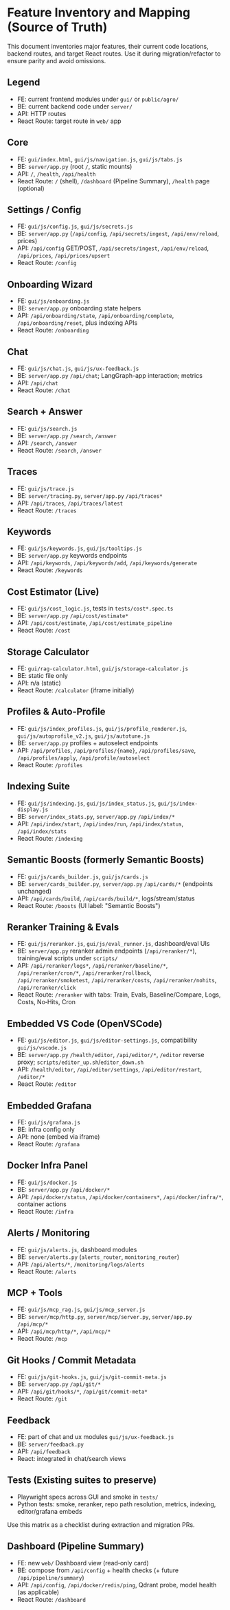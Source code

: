 # Feature Inventory and Mapping (Source of Truth)

This document inventories major features, their current code locations, backend routes, and target React routes. Use it during migration/refactor to ensure parity and avoid omissions.

## Legend
- FE: current frontend modules under `gui/` or `public/agro/`
- BE: current backend code under `server/`
- API: HTTP routes
- React Route: target route in `web/` app

## Core
- FE: `gui/index.html`, `gui/js/navigation.js`, `gui/js/tabs.js`
- BE: `server/app.py` (root `/`, static mounts)
- API: `/`, `/health`, `/api/health`
- React Route: `/` (shell), `/dashboard` (Pipeline Summary), `/health` page (optional)

## Settings / Config
- FE: `gui/js/config.js`, `gui/js/secrets.js`
- BE: `server/app.py` (`/api/config`, `/api/secrets/ingest`, `/api/env/reload`, prices)
- API: `/api/config` GET/POST, `/api/secrets/ingest`, `/api/env/reload`, `/api/prices`, `/api/prices/upsert`
- React Route: `/config`

## Onboarding Wizard
- FE: `gui/js/onboarding.js`
- BE: `server/app.py` onboarding state helpers
- API: `/api/onboarding/state`, `/api/onboarding/complete`, `/api/onboarding/reset`, plus indexing APIs
- React Route: `/onboarding`

## Chat
- FE: `gui/js/chat.js`, `gui/js/ux-feedback.js`
- BE: `server/app.py` `/api/chat`; LangGraph-app interaction; metrics
- API: `/api/chat`
- React Route: `/chat`

## Search + Answer
- FE: `gui/js/search.js`
- BE: `server/app.py` `/search`, `/answer`
- API: `/search`, `/answer`
- React Route: `/search`, `/answer`

## Traces
- FE: `gui/js/trace.js`
- BE: `server/tracing.py`, `server/app.py` `/api/traces*`
- API: `/api/traces`, `/api/traces/latest`
- React Route: `/traces`

## Keywords
- FE: `gui/js/keywords.js`, `gui/js/tooltips.js`
- BE: `server/app.py` keywords endpoints
- API: `/api/keywords`, `/api/keywords/add`, `/api/keywords/generate`
- React Route: `/keywords`

## Cost Estimator (Live)
- FE: `gui/js/cost_logic.js`, tests in `tests/cost*.spec.ts`
- BE: `server/app.py` `/api/cost/estimate*`
- API: `/api/cost/estimate`, `/api/cost/estimate_pipeline`
- React Route: `/cost`

## Storage Calculator
- FE: `gui/rag-calculator.html`, `gui/js/storage-calculator.js`
- BE: static file only
- API: n/a (static)
- React Route: `/calculator` (iframe initially)

## Profiles & Auto-Profile
- FE: `gui/js/index_profiles.js`, `gui/js/profile_renderer.js`, `gui/js/autoprofile_v2.js`, `gui/js/autotune.js`
- BE: `server/app.py` profiles + autoselect endpoints
- API: `/api/profiles`, `/api/profiles/{name}`, `/api/profiles/save`, `/api/profiles/apply`, `/api/profile/autoselect`
- React Route: `/profiles`

## Indexing Suite
- FE: `gui/js/indexing.js`, `gui/js/index_status.js`, `gui/js/index-display.js`
- BE: `server/index_stats.py`, `server/app.py` `/api/index/*`
- API: `/api/index/start`, `/api/index/run`, `/api/index/status`, `/api/index/stats`
- React Route: `/indexing`

## Semantic Boosts (formerly Semantic Boosts)
- FE: `gui/js/cards_builder.js`, `gui/js/cards.js`
- BE: `server/cards_builder.py`, `server/app.py` `/api/cards/*` (endpoints unchanged)
- API: `/api/cards/build`, `/api/cards/build/*`, logs/stream/status
- React Route: `/boosts` (UI label: "Semantic Boosts")

## Reranker Training & Evals
- FE: `gui/js/reranker.js`, `gui/js/eval_runner.js`, dashboard/eval UIs
- BE: `server/app.py` reranker admin endpoints (`/api/reranker/*`), training/eval scripts under `scripts/`
- API: `/api/reranker/logs*`, `/api/reranker/baseline/*`, `/api/reranker/cron/*`, `/api/reranker/rollback`, `/api/reranker/smoketest`, `/api/reranker/costs`, `/api/reranker/nohits`, `/api/reranker/click`
- React Route: `/reranker` with tabs: Train, Evals, Baseline/Compare, Logs, Costs, No‑Hits, Cron

## Embedded VS Code (OpenVSCode)
- FE: `gui/js/editor.js`, `gui/js/editor-settings.js`, compatibility `gui/js/vscode.js`
- BE: `server/app.py` `/health/editor`, `/api/editor/*`, `/editor` reverse proxy; `scripts/editor_up.sh`/`editor_down.sh`
- API: `/health/editor`, `/api/editor/settings`, `/api/editor/restart`, `/editor/*`
- React Route: `/editor`

## Embedded Grafana
- FE: `gui/js/grafana.js`
- BE: infra config only
- API: none (embed via iframe)
- React Route: `/grafana`

## Docker Infra Panel
- FE: `gui/js/docker.js`
- BE: `server/app.py` `/api/docker/*`
- API: `/api/docker/status`, `/api/docker/containers*`, `/api/docker/infra/*`, container actions
- React Route: `/infra`

## Alerts / Monitoring
- FE: `gui/js/alerts.js`, dashboard modules
- BE: `server/alerts.py` (`alerts_router`, `monitoring_router`)
- API: `/api/alerts/*`, `/monitoring/logs/alerts`
- React Route: `/alerts`

## MCP + Tools
- FE: `gui/js/mcp_rag.js`, `gui/js/mcp_server.js`
- BE: `server/mcp/http.py`, `server/mcp/server.py`, `server/app.py` `/api/mcp/*`
- API: `/api/mcp/http/*`, `/api/mcp/*`
- React Route: `/mcp`

## Git Hooks / Commit Metadata
- FE: `gui/js/git-hooks.js`, `gui/js/git-commit-meta.js`
- BE: `server/app.py` `/api/git/*`
- API: `/api/git/hooks/*`, `/api/git/commit-meta*`
- React Route: `/git`

## Feedback
- FE: part of chat and ux modules `gui/js/ux-feedback.js`
- BE: `server/feedback.py`
- API: `/api/feedback`
- React: integrated in chat/search views

## Tests (Existing suites to preserve)
- Playwright specs across GUI and smoke in `tests/`
- Python tests: smoke, reranker, repo path resolution, metrics, indexing, editor/grafana embeds

Use this matrix as a checklist during extraction and migration PRs.
## Dashboard (Pipeline Summary)
- FE: new `web/` Dashboard view (read‑only card)
- BE: compose from `/api/config` + health checks (+ future `/api/pipeline/summary`)
- API: `/api/config`, `/api/docker/redis/ping`, Qdrant probe, model health (as applicable)
- React Route: `/dashboard`
